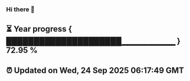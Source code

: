 ### Hi there 👋
⏳ Year progress { █████████████████████▁▁▁▁▁▁▁▁▁ } 72.95 %
---
⏰ Updated on Wed, 24 Sep 2025 06:17:49 GMT
---
